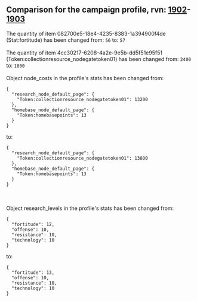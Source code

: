 ## Comparison for the campaign profile, rvn: [1902](https://github.com/PRO100KatYT/FortniteProfileRevisions/tree/main/profiles/campaign/1902%20campaign.json)-[1903](https://github.com/PRO100KatYT/FortniteProfileRevisions/tree/main/profiles/campaign/1903%20campaign.json)

The quantity of item 082700e5-18e4-4235-8383-1a394900f4de (Stat:fortitude) has been changed from: `56` to: `57`
<br><br>
The quantity of item 4cc30217-6208-4a2e-9e5b-dd5f51e95f51 (Token:collectionresource_nodegatetoken01) has been changed from: `2400` to: `1800`
<br><br>
Object node_costs in the profile's stats has been changed from:

```
{
  "research_node_default_page": {
    "Token:collectionresource_nodegatetoken01": 13200
  },
  "homebase_node_default_page": {
    "Token:homebasepoints": 13
  }
}
```

to:

```
{
  "research_node_default_page": {
    "Token:collectionresource_nodegatetoken01": 13800
  },
  "homebase_node_default_page": {
    "Token:homebasepoints": 13
  }
}
```

<br><br>
Object research_levels in the profile's stats has been changed from:

```
{
  "fortitude": 12,
  "offense": 10,
  "resistance": 10,
  "technology": 10
}
```

to:

```
{
  "fortitude": 13,
  "offense": 10,
  "resistance": 10,
  "technology": 10
}
```

<br><br>
